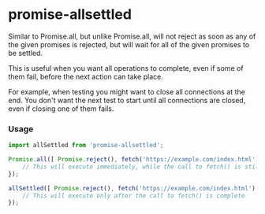 # promise-allsettled

Similar to Promise.all, but unlike Promise.all, will not reject as soon as any of the given promises is rejected, but will wait for all of the given promises to be settled.

This is useful when you want all operations to complete, even if some of them fail, before the next action can take place.

For example, when testing you might want to close all connections at the end. You don't want the next test to start until all connections are closed, even if closing one of them fails.

### Usage

```ts
import allSettled from 'promise-allsettled';

Promise.all([ Promise.reject(), fetch('https://example.com/index.html') ]).catch(err => {
    // This will execute immediately, while the call to fetch() is still pending
});

allSettled([ Promise.reject(), fetch('https://example.com/index.html') ]).catch(err => {
    // This will execute only after the call to fetch() is complete
});

```
